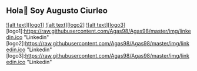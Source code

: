 ## Hola👋 Soy **Augusto Ciurleo**

[![alt text][logo1]](https://www.linkedin.com/in/ciurleoa98/) 
[![alt text][logo2]](https://www.linkedin.com/in/ciurleoa98/) 
[![alt text][logo3]](https://www.linkedin.com/in/ciurleoa98/)
[logo1]:https://raw.githubusercontent.com/Agas98/Agas98/master/img/linkedin.ico "Linkedin"
[logo2]:https://raw.githubusercontent.com/Agas98/Agas98/master/img/linkedin.ico "Linkedin"
[logo3]:https://raw.githubusercontent.com/Agas98/Agas98/master/img/linkedin.ico "Linkedin"
